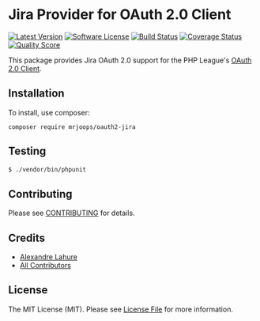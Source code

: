 # Jira Provider for OAuth 2.0 Client

[![Latest Version](https://img.shields.io/github/release/mrjoops/oauth2-jira.svg?style=flat-square)](https://github.com/mrjoops/oauth2-jira/releases)
[![Software License](https://img.shields.io/badge/license-MIT-brightgreen.svg?style=flat-square)](LICENSE.md)
[![Build Status](https://img.shields.io/travis/mrjoops/oauth2-jira/develop.svg?style=flat-square)](https://travis-ci.org/mrjoops/oauth2-jira)
[![Coverage Status](https://img.shields.io/scrutinizer/coverage/g/mrjoops/oauth2-jira.svg?style=flat-square)](https://scrutinizer-ci.com/g/mrjoops/oauth2-jira/code-structure)
[![Quality Score](https://img.shields.io/scrutinizer/g/mrjoops/oauth2-jira.svg?style=flat-square)](https://scrutinizer-ci.com/g/mrjoops/oauth2-jira)

This package provides Jira OAuth 2.0 support for the PHP League's [OAuth 2.0 Client](https://github.com/thephpleague/oauth2-client).

## Installation

To install, use composer:

```
composer require mrjoops/oauth2-jira
```

## Testing

``` bash
$ ./vendor/bin/phpunit
```

## Contributing

Please see [CONTRIBUTING](https://github.com/mrjoops/oauth2-jira/blob/develop/CONTRIBUTING.md) for details.

## Credits

- [Alexandre Lahure](https://github.com/mrjoops)
- [All Contributors](https://github.com/mrjoops/oauth2-jira/contributors)

## License

The MIT License (MIT). Please see [License File](https://github.com/mrjoops/oauth2-jira/blob/develop/LICENSE) for more information.
